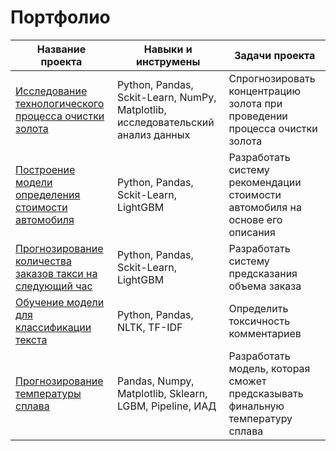 # Портфолио
| Название проекта |Навыки и инструмены| Задачи проекта | 
|----------|----------|----------|
|<a>[Исследование технологического процесса очистки золота](Yandex%20Praktikum/Технологический%20процесс%20очистки%20золота/Технологический%20процесс%20очистки%20золота.ipynb)</a>|Python, Pandas, Sckit-Learn, NumPy, Matplotlib, исследовательский анализ данных|Спрогнозировать концентрацию золота при проведении процесса очистки золота|
|<a>[Построение модели определения стоимости автомобиля](Yandex%20Praktikum/Численные%20методы/Определение%20стоимости%20автомобилей.ipynb) </a>|Python, Pandas, Sckit-Learn, LightGBM| Разработать систему рекомендации стоимости автомобиля на основе его описания|
|<a>[Прогнозирование количества заказов такси на следующий час](Yandex%20Praktikum/Временные%20ряды/Прогнозирование%20заказов%20такси.ipynb)</a>|Python, Pandas, Sckit-Learn, LightGBM| Разработать систему предсказания объема заказа|
|<a>[Обучение модели для классификации текста](Yandex%20Praktikum/Машинное%20обучение%20для%20текстов/Обучение%20модели%20для%20классификации%20текста.ipynb)</a>|Python, Pandas, NLTK, TF-IDF|Определить токсичность комментариев|
|<a>[Прогнозирование температуры сплава](Yandex%20Praktikum/Финальный%20проект/final_project.ipynb)</a>|Pandas, Numpy, Matplotlib, Sklearn, LGBM, Pipeline, ИАД|Разработать модель, которая сможет предсказывать финальную температуру сплава|

